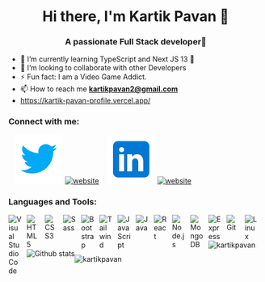 <h1 align="center">Hi there, I'm Kartik Pavan 👋</h1>
<h3 align="center">A passionate Full Stack developer🚀</h3>

- 🌱 I’m currently learning TypeScript and Next JS 13 🤣
- 👯 I’m looking to collaborate with other Developers
- ⚡ Fun fact: I am a Video Game Addict.
- 📫 How to reach me **kartikpavan2@gmail.com**
- https://kartik-pavan-profile.vercel.app/

### Connect with me:

&nbsp;&nbsp;
[![website](./twitter.svg)](https://twitter.com/kartik_im#gh-light-mode-only)
[![website](./img/twitter-dark.svg)](https://twitter.com/kartik_im#gh-dark-mode-only)
&nbsp;&nbsp;
[![website](./linkedin.svg)](https://www.linkedin.com/in/kartikpavan#gh-light-mode-only)
[![website](./img/linkedin-dark.svg)](https://www.linkedin.com/in/kartikpavan#gh-dark-mode-only)
&nbsp;&nbsp;

### Languages and Tools:

<img align="left" alt="Visual Studio Code" width="26px" src="https://cdn.jsdelivr.net/gh/devicons/devicon/icons/vscode/vscode-original.svg" style="padding-right:10px;" />
<img align="left" alt="HTML5" width="26px" src="https://cdn.jsdelivr.net/gh/devicons/devicon/icons/html5/html5-original.svg" style="padding-right:10px;" />
<img align="left" alt="CSS3" width="26px" src="https://cdn.jsdelivr.net/gh/devicons/devicon/icons/css3/css3-original.svg" style="padding-right:10px;" />
<img align="left" alt="Sass" width="26px" src="https://cdn.jsdelivr.net/gh/devicons/devicon/icons/sass/sass-original.svg" style="padding-right:10px;" />
<img align="left" alt="Bootstrap" width="26px" src="https://cdn.jsdelivr.net/gh/devicons/devicon/icons/bootstrap/bootstrap-original.svg" style="padding-right:10px;" />
<img align="left" alt="Tailwind" width="26px" src="https://cdn.jsdelivr.net/gh/devicons/devicon/icons/tailwindcss/tailwindcss-plain.svg" style="padding-right:10px;" />
<img align="left" alt="JavaScript" width="26px" src="https://cdn.jsdelivr.net/gh/devicons/devicon/icons/javascript/javascript-original.svg" style="padding-right:10px;" />
<img align="left" alt="Java" width="26px" src="https://cdn.jsdelivr.net/gh/devicons/devicon/icons/java/java-plain.svg" style="padding-right:10px;" />
<img align="left" alt="React" width="26px" src="https://cdn.jsdelivr.net/gh/devicons/devicon/icons/react/react-original.svg" style="padding-right:10px;" />
<img align="left" alt="Node.js" width="26px" src="https://cdn.jsdelivr.net/gh/devicons/devicon/icons/nodejs/nodejs-original.svg" style="padding-right:10px;" />
<img align="left" alt="MongoDB" width="26px" src="https://cdn.jsdelivr.net/gh/devicons/devicon/icons/mongodb/mongodb-original.svg" style="padding-right:10px;" />
<img align="left" alt="Express" width="26px" src="https://cdn.jsdelivr.net/gh/devicons/devicon/icons/express/express-original.svg" style="padding-right:10px;" />
<img align="left" alt="Git" width="26px" src="https://cdn.jsdelivr.net/gh/devicons/devicon/icons/git/git-original.svg" style="padding-right:10px;" />
<img align="left" alt="Linux" width="26px" src="https://cdn.jsdelivr.net/gh/devicons/devicon/icons/linux/linux-original.svg" style="padding-right:10px;" />

<br/>

---

<p><img align="left" src="https://github-readme-stats.vercel.app/api/top-langs?username=kartikpavan&show_icons=true&locale=en&layout=compact" alt="kartikpavan" /></p> <br/>

<img align="left" alt="Github stats" src="https://github-readme-stats.vercel.app/api?username=kartikpavan&show_icons=true&hide_border=true">

<p><img align="center" src="https://github-readme-streak-stats.herokuapp.com/?user=kartikpavan&" alt="kartikpavan" /></p>
